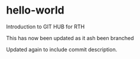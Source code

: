 # hello-world
Introduction to GIT HUB for RTH

This has now been updated as it ash been branched 

Updated again to include commit description.
